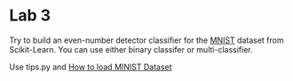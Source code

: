 # Lab 3

Try to build an even-number detector classifier for the [MNIST](http://yann.lecun.com/exdb/mnist/) dataset from Scikit-Learn. You can use either binary classifer or multi-classifier.

Use tips.py and [How to load MINIST Dataset](http://rasbt.github.io/mlxtend/user_guide/data/loadlocal_mnist/)



